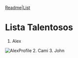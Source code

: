 [Readme](./)|[List](https://alexdoa.github.io/labAWSalex/list)
# Lista Talentosos
1. Alex

![AlexProfile](https://1.bp.blogspot.com/_hY7BumnoMMo/R4TRDxr4-BI/AAAAAAAAAG4/BNW2J3Ta_9o/s400/villagepeoplecop_2.BMP)
2. Cami
3. John
